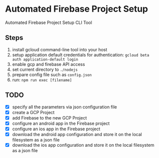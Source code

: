 # Automated Firebase Project Setup

Automated Firebase Project Setup CLI Tool

## Steps

1. install gcloud command-line tool into your host
1. setup application default credentials for authentication: `gcloud beta auth application-default login`
1. enable gcp and firebase API access
1. set current directory to `./nodejs`
1. prepare config file such as `config.json`
1. run: `npm run exec [filename]`

## TODO

- [x] specify all the parameters via json configuration file
- [x] create a GCP Project
- [x] add Firebase to the new GCP Project
- [x] configure an android app in the Firebase project
- [x] configure an ios app in the Firebase project
- [x] download the android app configuration and store it on the local filesystem as a json file
- [x] download the ios app configuration and store it on the local filesystem as a json file
